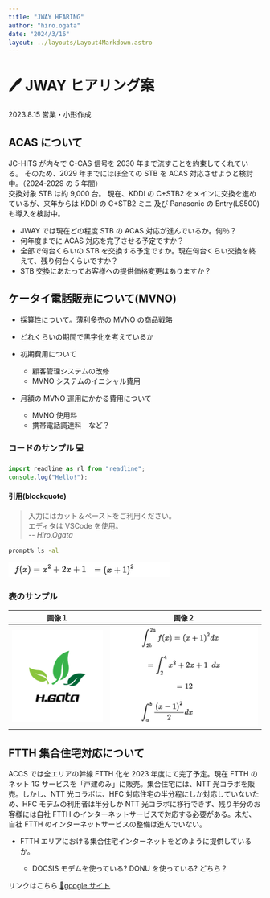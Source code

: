 ```yaml
---
title: "JWAY HEARING"
author: "hiro.ogata"
date: "2024/3/16"
layout: ../layouts/Layout4Markdown.astro
---
```


# 🖊️ JWAY ヒアリング案

2023.8.15 営業・小形作成

## ACAS について

JC-HITS が内々で C-CAS 信号を 2030 年まで流すことを約束してくれている。
そのため、2029 年までにほぼ全ての STB を ACAS 対応させようと検討中。（2024-2029 の 5 年間）  
交換対象 STB は約 9,000 台。
現在、KDDI の C+STB2 をメインに交換を進めているが、来年からは KDDI の C+STB2 ミニ 及び Panasonic の Entry(LS500)も導入を検討中。

- JWAY では現在どの程度 STB の ACAS 対応が進んでいるか。何％？
- 何年度までに ACAS 対応を完了させる予定ですか？
- 全部で何台くらいの STB を交換する予定ですか。現在何台くらい交換を終えて、残り何台くらいですか？
- STB 交換にあたってお客様への提供価格変更はありますか？

## ケータイ電話販売について(MVNO)

- 採算性について。薄利多売の MVNO の商品戦略
- どれくらいの期間で黒字化を考えているか
- 初期費用について

  - 顧客管理システムの改修
  - MVNO システムのイニシャル費用

- 月額の MVNO 運用にかかる費用について

  - MVNO 使用料
  - 携帯電話調達料　など？

### コードのサンプル 💻

```js title='hello world'
import readline as rl from "readline";
console.log("Hello!");
```

#### 引用(blockquote)

> 入力にはカット＆ペーストをご利用ください。  
> エディタは VSCode を使用。  
> <cite>-- Hiro.Ogata</cite>

```sh title="command"
prompt% ls -al
```

![数式](./img/test.drawio.png)

### 表のサンプル

|            画像１            |               画像２                |
| :--------------------------: | :---------------------------------: |
| ![ロゴ](./img/hgataLogo.png) | ![数式](./img/shikiSamp.drawio.png) |

## FTTH 集合住宅対応について

ACCS では全エリアの幹線 FTTH 化を 2023 年度にて完了予定。現在 FTTH のネット 1G サービスを「戸建のみ」に販売。集合住宅には、NTT 光コラボを販売。しかし、NTT 光コラボは、HFC 対応住宅の半分程にしか対応していないため、HFC モデムの利用者は半分しか NTT 光コラボに移行できず、残り半分のお客様には自社 FTTH のインターネットサービスで対応する必要がある。未だ、自社 FTTH のインターネットサービスの整備は進んでいない。

- FTTH エリアにおける集合住宅インターネットをどのように提供しているか。

  - DOCSIS モデムを使っている? DONU を使っている? どちら？

リンクはこちら [🔗google サイト](https://www.google.co.jp/)
